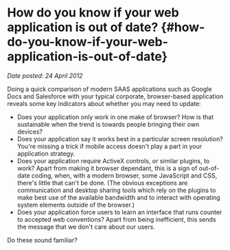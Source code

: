 # How do you know if your web application is out of date? {#how-do-you-know-if-your-web-application-is-out-of-date}

_Date posted: 24 April 2012_

Doing a quick comparison of modern SAAS applications such as Google Docs and Salesforce with your typical corporate, browser-based application reveals some key indicators about whether you may need to update:

*   Does your application only work in one make of browser? How is that sustainable when the trend is towards people bringing their own devices?
*   Does your application say it works best in a particular screen resolution? You're missing a trick if mobile access doesn't play a part in your application strategy.
*   Does your application require ActiveX controls, or similar plugins, to work? Apart from making it browser dependant, this is a sign of out-of-date coding, when, with a modern browser, some JavaScript and CSS, there's little that can't be done. (The obvious exceptions are communication and desktop sharing tools which rely on the plugins to make best use of the available bandwidth and to interact with operating system elements outside of the browser.)
*   Does your application force users to learn an interface that runs counter to accepted web conventions? Apart from being inefficient, this sends the message that we don't care about our users.

Do these sound familiar?